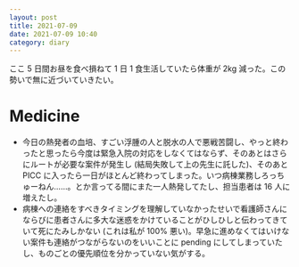 ```yaml
---
layout: post
title: 2021-07-09
date: 2021-07-09 10:40
category: diary
---
```


ここ 5 日間お昼を食べ損ねて 1 日 1 食生活していたら体重が 2kg 減った。この勢いで無に近づいていきたい。

# Medicine
- 今日の熱発者の血培、すごい浮腫の人と脱水の人で悪戦苦闘し、やっと終わったと思ったら今度は緊急入院の対応をしなくてはならず、そのあとはさらにルートが必要な案件が発生し (結局失敗して上の先生に託した)、そのあと PICC に入ったら一日がほとんど終わってしまった。いつ病棟業務しろっちゅーねん……。とか言ってる間にまた一人熱発してたし、担当患者は 16 人に増えたし。
- 病棟への連絡をすべきタイミングを理解していなかったせいで看護師さんにならびに患者さんに多大な迷惑をかけていることがひしひしと伝わってきていて死にたみしかない (これは私が 100% 悪い)。早急に進めなくてはいけない案件も連絡がつながらないのをいいことに pending にしてしまっていたし、ものごとの優先順位を分かっていない気がする。
